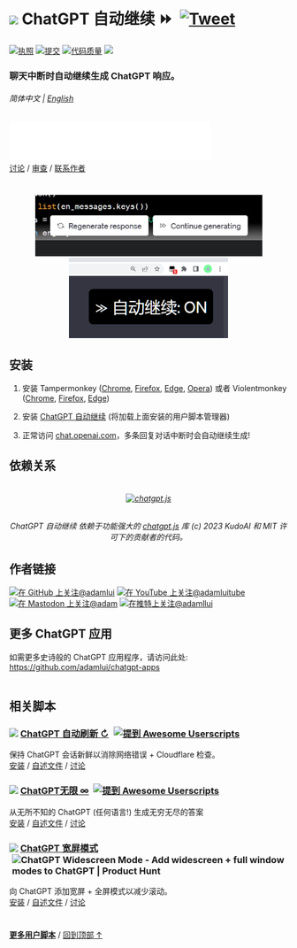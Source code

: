 # <picture><source media="(prefers-color-scheme: dark)" srcset="https://i.imgur.com/RduASbD.png"><img width=23 src="https://raw.githubusercontent.com/adamlui/userscripts/master/chatgpt/media/icons/openai-favicon64.png"></picture> ChatGPT 自动继续 ⏩ &nbsp;[![Tweet](https://img.shields.io/twitter/url/http/shields.io.svg?style=social)](https://twitter.com/intent/tweet?text=%E4%BD%BF%E7%94%A8%E6%AD%A4%E6%8F%92%E4%BB%B6%E8%87%AA%E5%8A%A8%E4%BB%8E%E5%A4%9A%E4%B8%AA%20ChatGPT%20%E5%93%8D%E5%BA%94%E7%BB%A7%E7%BB%AD%E5%AF%B9%E8%AF%9D%EF%BC%81&url=https://chatgptevo.com/autocontinue&hashtags=javascript,openai,chatgpt)

[![执照](https://img.shields.io/badge/执照-MIT-green.svg)](LICENSE.md)
[![提交](https://img.shields.io/github/commit-activity/w/adamlui/chatgpt-auto-continue?label=提交)](https://github.com/adamlui/chatgpt-auto-continue/commits/main)
[![代码质量](https://img.shields.io/codefactor/grade/github/adamlui/chatgpt-auto-continue?label=代码质量)](https://www.codefactor.io/repository/github/adamlui/chatgpt-auto-continue)
<a alt="chatgpt.js" href="https://chatgpt.js.org"><img height=20 src="https://i.imgur.com/AwQqCmB.png"></a>

### 聊天中断时自动继续生成 ChatGPT 响应。

###### 简体中文 | [English](../../#readme)

<a href="https://greasyfork.org/scripts/466789-chatgpt-auto-continue"><img alt="安装这个脚本" src="https://github.com/adamlui/userscripts/raw/master/media/images/buttons/install-button.svg"></a><a href="#安装"><img alt="如何安装" title="如何安装" src="https://github.com/adamlui/userscripts/raw/master/media/images/buttons/help-button.svg"></a>
<br>
[讨论](https://chatgptevo.com/autocontinue/discussions) /
[审查](https://greasyfork.org/scripts/466789-chatgpt-auto-continue/feedback#post-discussion) /
[联系作者](https://github.com/adamlui)

#

<div align="center">

<img width=411 src="https://raw.githubusercontent.com/adamlui/chatgpt-auto-continue/main/media/images/screenshots/regenerate-continue-buttons.jpg"> <img width=288 src="https://raw.githubusercontent.com/adamlui/chatgpt-auto-continue/main/media/images/screenshots/zh-cn/auto-continue-on-notification.png">

</div>

## 安装

1. 安装 Tampermonkey ([Chrome](https://chrome.google.com/webstore/detail/tampermonkey/dhdgffkkebhmkfjojejmpbldmpobfkfo), [Firefox](https://addons.mozilla.org/firefox/addon/tampermonkey/), [Edge](https://microsoftedge.microsoft.com/addons/detail/tampermonkey/iikmkjmpaadaobahmlepeloendndfphd), [Opera](https://addons.opera.com/extensions/details/tampermonkey-beta/)) 或者 Violentmonkey ([Chrome](https://chrome.google.com/webstore/detail/violent-monkey/jinjaccalgkegednnccohejagnlnfdag), [Firefox](https://addons.mozilla.org/firefox/addon/violentmonkey/), [Edge](https://microsoftedge.microsoft.com/addons/detail/violentmonkey/eeagobfjdenkkddmbclomhiblgggliao))

2. 安装 [ChatGPT 自动继续](https://greasyfork.org/scripts/466789-chatgpt-auto-continue) (将加载上面安装的用户脚本管理器)

3. 正常访问 [chat.openai.com](https://chat.openai.com)，多条回复对话中断时会自动继续生成!

## 依赖关系

<h6>
<div align="center">
<br />

<a href="https://chatgpt.js.org">
<picture>
    <source media="(prefers-color-scheme: dark)" srcset="https://raw.githubusercontent.com/chatgptjs/chatgpt.js/main/media/images/chatgpt.js-logo-dark-mode-5995x619.png">
    <img width=546 alt="chatgpt.js" src="https://raw.githubusercontent.com/chatgptjs/chatgpt.js/main/media/images/chatgpt.js-logo-light-mode-5995x619.png">
</picture></a>
<br /><br />

ChatGPT 自动继续 依赖于功能强大的 [chatgpt.js](https://github.com/chatgptjs/chatgpt.js) 库 (c) 2023 KudoAI 和 MIT 许可下的贡献者的代码。

</div>
</h6>

## 作者链接

[![在 GitHub 上关注@adamlui](https://img.shields.io/github/followers/adamlui?label=关注@adamlui&style=social "GitHub")](https://github.com/adamlui)
[![在 YouTube 上关注@adamluitube](https://img.shields.io/youtube/channel/subscribers/UCgBMqK7SRL5R__3qM-YAcSg?label=关注@adamluitube&style=social)](https://www.youtube.com/AdamLuiTube?sub_confirmation=1)
<a href="https://elonsucks.org/@adam" target="_blank"><img align="bottom" src="https://img.shields.io/mastodon/follow/109387703022229926?domain=https%3A%2F%2Felonsucks.org&label=%E5%85%B3%E6%B3%A8@adam&style=social" alt="在 Mastodon 上关注@adam" title="Mastodon"></a>
[![在推特上关注@adamllui](https://img.shields.io/twitter/follow/adamllui?label=关注@adamllui&style=social)](https://twitter.com/adamllui)

## 更多 ChatGPT 应用

如需更多史诗般的 ChatGPT 应用程序，请访问此处: https://github.com/adamlui/chatgpt-apps
<br><br>

## 相关脚本

### <picture><source media="(prefers-color-scheme: dark)" srcset="https://i.imgur.com/RduASbD.png"><img width=16 src="https://raw.githubusercontent.com/adamlui/chatgpt-userscripts/main/media/icons/openai-favicon64.png"></picture> [ChatGPT 自动刷新 ↻](https://chatgptevo.com/autorefresh/github) <a href="https://github.com/awesome-scripts/awesome-userscripts#chatgpt"><img src="https://awesome.re/mentioned-badge.svg" alt="提到 Awesome Userscripts" style="margin:0 0 -2px 5px"></a>

保持 ChatGPT 会话新鲜以消除网络错误 + Cloudflare 检查。<br>
[安装](https://greasyfork.org/scripts/462422-chatgpt-auto-refresh) / 
[自述文件](https://github.com/adamlui/chatgpt-auto-refresh/tree/main/docs/zh-cn#readme) / 
[讨论](https://chatgptevo.com/autorefresh/discuss)

### <picture><source media="(prefers-color-scheme: dark)" srcset="https://i.imgur.com/RduASbD.png"><img width=16 src="https://raw.githubusercontent.com/adamlui/chatgpt-userscripts/main/media/icons/openai-favicon64.png"></picture> [ChatGPT无限 ∞](https://chatgptevo.com/infinity/github) <a href="https://github.com/awesome-scripts/awesome-userscripts#chatgpt"><img src="https://awesome.re/mentioned-badge.svg" alt="提到 Awesome Userscripts" style="margin:0 0 -2px 4px"></a>

从无所不知的 ChatGPT (任何语言!) 生成无穷无尽的答案<br>
[安装](https://greasyfork.org/scripts/465051-chatgpt-infinity) / 
[自述文件](https://github.com/adamlui/chatgpt-infinity/tree/main/docs/zh-cn#readme) / 
[讨论](https://chatgptevo.com/infinity/discussions)

### <img width=17 style="margin-bottom:-1px" src="https://raw.githubusercontent.com/adamlui/chatgpt-widescreen/main/media/images/icons/widescreen-robot-emoji/icon32.png"> [ChatGPT 宽屏模式](https://chatgptevo.com/widescreen/github) <img src="https://raw.githubusercontent.com/adamlui/chatgpt-widescreen/main/media/images/badges/product-hunt/product-of-the-week-2-larger-centered-rounded-light.svg" alt="ChatGPT&#0032;Widescreen&#0032;Mode - Add&#0032;widescreen&#0032;&#0043;&#0032;full&#0032;window&#0032;modes&#0032;to&#0032;ChatGPT | Product Hunt" style="width: auto; height: 24px; margin:0 0 -4px 5px;" width="auto" height="24" />

向 ChatGPT 添加宽屏 + 全屏模式以减少滚动。<br>
[安装](https://github.com/adamlui/chatgpt-widescreen/tree/main/docs/zh-cn#%E5%AE%89%E8%A3%85) / 
[自述文件](https://github.com/adamlui/chatgpt-widescreen/tree/main/docs/zh-cn#readme) / 
[讨论](https://chatgptevo.com/widescreen/discuss)

#
  
<a href="https://github.com/adamlui/userscripts">**更多用户脚本**</a> / 
<a href="#-chatgpt-自动继续--">回到顶部 ↑</a>
